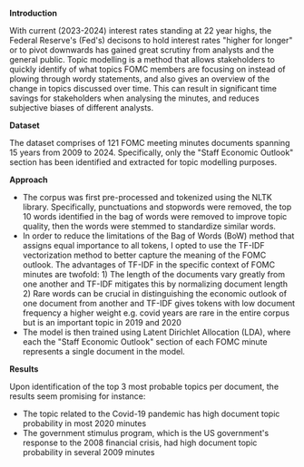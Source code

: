 **Introduction**

With current (2023-2024) interest rates standing at 22 year highs, the Federal Reserve's (Fed's) decisons to hold interest rates "higher for longer" or to pivot downwards has gained great scrutiny from analysts and the general public. Topic modelling is a method that allows stakeholders to quickly identify of what topics FOMC members are focusing on instead of plowing through wordy statements, and also gives an overview of the change in topics discussed over time. This can result in significant time savings for stakeholders when analysing the minutes, and reduces subjective biases of different analysts.

**Dataset**

The dataset comprises of 121 FOMC meeting minutes documents spanning 15 years from 2009 to 2024.
Specifically, only the "Staff Economic Outlook" section has been identified and extracted for topic modelling purposes.

**Approach**

* The corpus was first pre-processed and tokenized using the NLTK library. Specifically, punctuations and stopwords were removed, the top 10 words identified in the bag of words were removed to improve topic quality, then the words were stemmed to standardize similar words.
* In order to reduce the limitations of the Bag of Words (BoW) method that assigns equal importance to all tokens, I opted to use the TF-IDF vectorization method to better capture the meaning of the FOMC outlook. The advantages of TF-IDF in the specific context of FOMC minutes are twofold: 1) The length of the documents vary greatly from one another and TF-IDF mitigates this by normalizing document length 2) Rare words can be crucial in distinguishing the economic outlook of one document from another and TF-IDF gives tokens with low document frequency a higher weight e.g. covid years are rare in the entire corpus but is an important topic in 2019 and 2020
* The model is then trained using Latent Dirichlet Allocation (LDA), where each the "Staff Economic Outlook" section of each FOMC minute represents a single document in the model.

**Results**

Upon identification of the top 3 most probable topics per document, the results seem promising for instance:
* The topic related to the Covid-19 pandemic has high document topic probability in most 2020 minutes
* The government stimulus program, which is the US government's response to the 2008 financial crisis, had high document topic probability in several 2009 minutes
